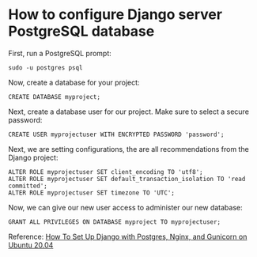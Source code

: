 # How to configure Django server PostgreSQL database
First, run a PostgreSQL prompt:
```
sudo -u postgres psql
```

Now, create a database for your project:
```
CREATE DATABASE myproject;
```

Next, create a database user for our project. Make sure to select a secure password:
```
CREATE USER myprojectuser WITH ENCRYPTED PASSWORD 'password';
```

Next, we are setting configurations, the are all recommendations from the Django project:
```
ALTER ROLE myprojectuser SET client_encoding TO 'utf8';
ALTER ROLE myprojectuser SET default_transaction_isolation TO 'read committed';
ALTER ROLE myprojectuser SET timezone TO 'UTC';
```

Now, we can give our new user access to administer our new database:
```
GRANT ALL PRIVILEGES ON DATABASE myproject TO myprojectuser;
```

Reference: [How To Set Up Django with Postgres, Nginx, and Gunicorn on Ubuntu 20.04](https://www.digitalocean.com/community/tutorials/how-to-set-up-django-with-postgres-nginx-and-gunicorn-on-ubuntu-20-04)